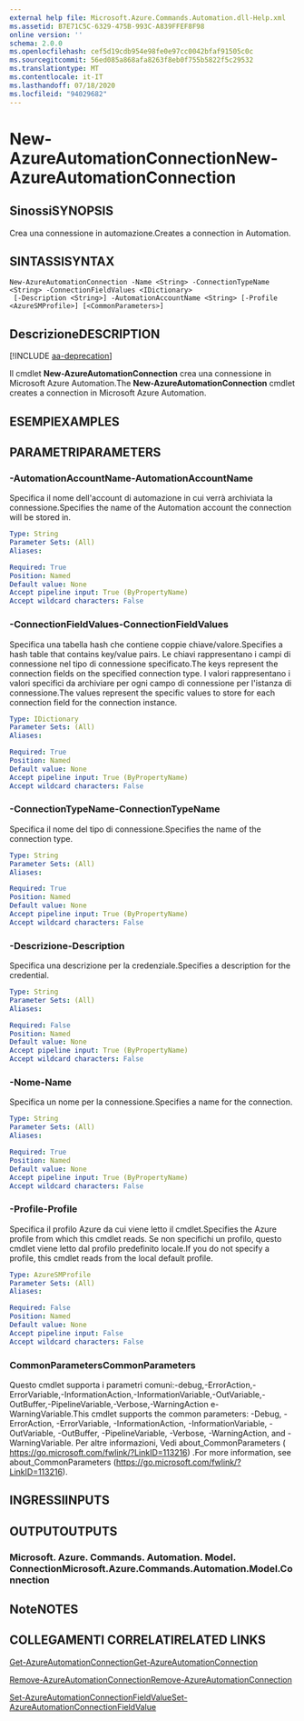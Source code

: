 ```yaml
---
external help file: Microsoft.Azure.Commands.Automation.dll-Help.xml
ms.assetid: B7E71C5C-6329-475B-993C-A839FFEF8F98
online version: ''
schema: 2.0.0
ms.openlocfilehash: cef5d19cdb954e98fe0e97cc0042bfaf91505c0c
ms.sourcegitcommit: 56ed085a868afa8263f8eb0f755b5822f5c29532
ms.translationtype: MT
ms.contentlocale: it-IT
ms.lasthandoff: 07/18/2020
ms.locfileid: "94029682"
---
```

# <span data-ttu-id="0fecb-101">New-AzureAutomationConnection</span><span class="sxs-lookup"><span data-stu-id="0fecb-101">New-AzureAutomationConnection</span></span>

## <span data-ttu-id="0fecb-102">Sinossi</span><span class="sxs-lookup"><span data-stu-id="0fecb-102">SYNOPSIS</span></span>

<span data-ttu-id="0fecb-103">Crea una connessione in automazione.</span><span class="sxs-lookup"><span data-stu-id="0fecb-103">Creates a connection in Automation.</span></span>

## <span data-ttu-id="0fecb-104">SINTASSI</span><span class="sxs-lookup"><span data-stu-id="0fecb-104">SYNTAX</span></span>

```
New-AzureAutomationConnection -Name <String> -ConnectionTypeName <String> -ConnectionFieldValues <IDictionary>
 [-Description <String>] -AutomationAccountName <String> [-Profile <AzureSMProfile>] [<CommonParameters>]
```

## <span data-ttu-id="0fecb-105">Descrizione</span><span class="sxs-lookup"><span data-stu-id="0fecb-105">DESCRIPTION</span></span>

[!INCLUDE [aa-deprecation](../include/aa-deprecation.md)]

<span data-ttu-id="0fecb-106">Il cmdlet **New-AzureAutomationConnection** crea una connessione in Microsoft Azure Automation.</span><span class="sxs-lookup"><span data-stu-id="0fecb-106">The **New-AzureAutomationConnection** cmdlet creates a connection in Microsoft Azure Automation.</span></span>

## <span data-ttu-id="0fecb-107">ESEMPI</span><span class="sxs-lookup"><span data-stu-id="0fecb-107">EXAMPLES</span></span>

## <span data-ttu-id="0fecb-108">PARAMETRI</span><span class="sxs-lookup"><span data-stu-id="0fecb-108">PARAMETERS</span></span>

### <span data-ttu-id="0fecb-109">-AutomationAccountName</span><span class="sxs-lookup"><span data-stu-id="0fecb-109">-AutomationAccountName</span></span>
<span data-ttu-id="0fecb-110">Specifica il nome dell'account di automazione in cui verrà archiviata la connessione.</span><span class="sxs-lookup"><span data-stu-id="0fecb-110">Specifies the name of the Automation account the connection will be stored in.</span></span>

```yaml
Type: String
Parameter Sets: (All)
Aliases: 

Required: True
Position: Named
Default value: None
Accept pipeline input: True (ByPropertyName)
Accept wildcard characters: False
```

### <span data-ttu-id="0fecb-111">-ConnectionFieldValues</span><span class="sxs-lookup"><span data-stu-id="0fecb-111">-ConnectionFieldValues</span></span>
<span data-ttu-id="0fecb-112">Specifica una tabella hash che contiene coppie chiave/valore.</span><span class="sxs-lookup"><span data-stu-id="0fecb-112">Specifies a hash table that contains key/value pairs.</span></span>
<span data-ttu-id="0fecb-113">Le chiavi rappresentano i campi di connessione nel tipo di connessione specificato.</span><span class="sxs-lookup"><span data-stu-id="0fecb-113">The keys represent the connection fields on the specified connection type.</span></span>
<span data-ttu-id="0fecb-114">I valori rappresentano i valori specifici da archiviare per ogni campo di connessione per l'istanza di connessione.</span><span class="sxs-lookup"><span data-stu-id="0fecb-114">The values represent the specific values to store for each connection field for the connection instance.</span></span>

```yaml
Type: IDictionary
Parameter Sets: (All)
Aliases: 

Required: True
Position: Named
Default value: None
Accept pipeline input: True (ByPropertyName)
Accept wildcard characters: False
```

### <span data-ttu-id="0fecb-115">-ConnectionTypeName</span><span class="sxs-lookup"><span data-stu-id="0fecb-115">-ConnectionTypeName</span></span>
<span data-ttu-id="0fecb-116">Specifica il nome del tipo di connessione.</span><span class="sxs-lookup"><span data-stu-id="0fecb-116">Specifies the name of the connection type.</span></span>

```yaml
Type: String
Parameter Sets: (All)
Aliases: 

Required: True
Position: Named
Default value: None
Accept pipeline input: True (ByPropertyName)
Accept wildcard characters: False
```

### <span data-ttu-id="0fecb-117">-Descrizione</span><span class="sxs-lookup"><span data-stu-id="0fecb-117">-Description</span></span>
<span data-ttu-id="0fecb-118">Specifica una descrizione per la credenziale.</span><span class="sxs-lookup"><span data-stu-id="0fecb-118">Specifies a description for the credential.</span></span>

```yaml
Type: String
Parameter Sets: (All)
Aliases: 

Required: False
Position: Named
Default value: None
Accept pipeline input: True (ByPropertyName)
Accept wildcard characters: False
```

### <span data-ttu-id="0fecb-119">-Nome</span><span class="sxs-lookup"><span data-stu-id="0fecb-119">-Name</span></span>
<span data-ttu-id="0fecb-120">Specifica un nome per la connessione.</span><span class="sxs-lookup"><span data-stu-id="0fecb-120">Specifies a name for the connection.</span></span>

```yaml
Type: String
Parameter Sets: (All)
Aliases: 

Required: True
Position: Named
Default value: None
Accept pipeline input: True (ByPropertyName)
Accept wildcard characters: False
```

### <span data-ttu-id="0fecb-121">-Profile</span><span class="sxs-lookup"><span data-stu-id="0fecb-121">-Profile</span></span>
<span data-ttu-id="0fecb-122">Specifica il profilo Azure da cui viene letto il cmdlet.</span><span class="sxs-lookup"><span data-stu-id="0fecb-122">Specifies the Azure profile from which this cmdlet reads.</span></span>
<span data-ttu-id="0fecb-123">Se non specifichi un profilo, questo cmdlet viene letto dal profilo predefinito locale.</span><span class="sxs-lookup"><span data-stu-id="0fecb-123">If you do not specify a profile, this cmdlet reads from the local default profile.</span></span>

```yaml
Type: AzureSMProfile
Parameter Sets: (All)
Aliases: 

Required: False
Position: Named
Default value: None
Accept pipeline input: False
Accept wildcard characters: False
```

### <span data-ttu-id="0fecb-124">CommonParameters</span><span class="sxs-lookup"><span data-stu-id="0fecb-124">CommonParameters</span></span>
<span data-ttu-id="0fecb-125">Questo cmdlet supporta i parametri comuni:-debug,-ErrorAction,-ErrorVariable,-InformationAction,-InformationVariable,-OutVariable,-OutBuffer,-PipelineVariable,-Verbose,-WarningAction e-WarningVariable.</span><span class="sxs-lookup"><span data-stu-id="0fecb-125">This cmdlet supports the common parameters: -Debug, -ErrorAction, -ErrorVariable, -InformationAction, -InformationVariable, -OutVariable, -OutBuffer, -PipelineVariable, -Verbose, -WarningAction, and -WarningVariable.</span></span> <span data-ttu-id="0fecb-126">Per altre informazioni, Vedi about_CommonParameters ( https://go.microsoft.com/fwlink/?LinkID=113216) .</span><span class="sxs-lookup"><span data-stu-id="0fecb-126">For more information, see about_CommonParameters (https://go.microsoft.com/fwlink/?LinkID=113216).</span></span>

## <span data-ttu-id="0fecb-127">INGRESSI</span><span class="sxs-lookup"><span data-stu-id="0fecb-127">INPUTS</span></span>

## <span data-ttu-id="0fecb-128">OUTPUT</span><span class="sxs-lookup"><span data-stu-id="0fecb-128">OUTPUTS</span></span>

### <span data-ttu-id="0fecb-129">Microsoft. Azure. Commands. Automation. Model. Connection</span><span class="sxs-lookup"><span data-stu-id="0fecb-129">Microsoft.Azure.Commands.Automation.Model.Connection</span></span>

## <span data-ttu-id="0fecb-130">Note</span><span class="sxs-lookup"><span data-stu-id="0fecb-130">NOTES</span></span>

## <span data-ttu-id="0fecb-131">COLLEGAMENTI CORRELATI</span><span class="sxs-lookup"><span data-stu-id="0fecb-131">RELATED LINKS</span></span>

[<span data-ttu-id="0fecb-132">Get-AzureAutomationConnection</span><span class="sxs-lookup"><span data-stu-id="0fecb-132">Get-AzureAutomationConnection</span></span>](./Get-AzureAutomationConnection.md)

[<span data-ttu-id="0fecb-133">Remove-AzureAutomationConnection</span><span class="sxs-lookup"><span data-stu-id="0fecb-133">Remove-AzureAutomationConnection</span></span>](./Remove-AzureAutomationConnection.md)

[<span data-ttu-id="0fecb-134">Set-AzureAutomationConnectionFieldValue</span><span class="sxs-lookup"><span data-stu-id="0fecb-134">Set-AzureAutomationConnectionFieldValue</span></span>](./Set-AzureAutomationConnectionFieldValue.md)


